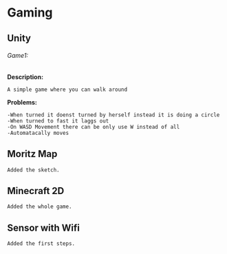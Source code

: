 # Gaming
## Unity
###### Game1:
**Description:**
```
A simple game where you can walk around
```

**Problems:**
```
-When turned it doenst turned by herself instead it is doing a circle
-When turned to fast it laggs out
-On WASD Movement there can be only use W instead of all
-Automatacally moves
```

## Moritz Map
```
Added the sketch.
```

## Minecraft 2D
```
Added the whole game.
```

## Sensor with Wifi
```
Added the first steps.
```